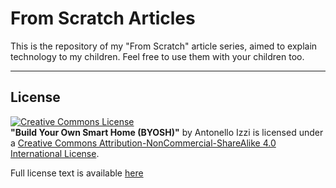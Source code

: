 # From Scratch Articles
This is the repository of my "From Scratch" article series, aimed to explain technology to my children. Feel free to use them with your children too.

---
## License
<a rel="license" href="http://creativecommons.org/licenses/by-nc-sa/4.0/"><img alt="Creative Commons License" style="border-width:0" src="https://i.creativecommons.org/l/by-nc-sa/4.0/88x31.png" /></a><br /><span xmlns:dct="http://purl.org/dc/terms/" property="dct:title"><b>"Build Your Own Smart Home (BYOSH)"</b></span> by <span xmlns:cc="http://creativecommons.org/ns#" property="cc:attributionName">Antonello Izzi</span> is licensed under a <a rel="license" href="http://creativecommons.org/licenses/by-nc-sa/4.0/">Creative Commons Attribution-NonCommercial-ShareAlike 4.0 International License</a>.

Full license text is available [here](https://creativecommons.org/licenses/by-nc-sa/4.0/legalcode)
